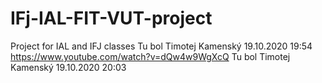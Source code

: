 # IFj-IAL-FIT-VUT-project
Project for IAL and IFJ classes
Tu bol Timotej Kamenský 19.10.2020 19:54
https://www.youtube.com/watch?v=dQw4w9WgXcQ
Tu bol Timotej Kamenský 19.10.2020 20:03
